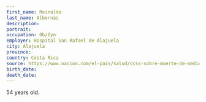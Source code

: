 ```yaml
---
first_name: Reinaldo
last_name: Albernás
description: 
portrait: 
occupation: Ob/Gyn
employer: Hospital San Rafael de Alajuela
city: Alajuela
province: 
country: Costa Rica
source: https://www.nacion.com/el-pais/salud/ccss-sobre-muerte-de-medico-un-soldado-de-este/OWWCQKH6ZJA73HLTDNR2EVXBAQ/story/
birth_date: 
death_date: 
---
```


54 years old.
